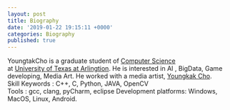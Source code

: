 ```yaml
---
layout: post
title: Biography
date: '2019-01-22 19:15:11 +0000'
categories: Biography
published: true
---
```

YoungtakCho is a graduate student of [Computer Science](https://cse.uta.edu/)<br> at [University of Texas at Arlingtion](https://uta.edu/). He is interested in AI , BigData, Game developing, Media Art. He worked with a media artist, [Youngkak Cho](http://choyoungkak.com/?ckattempt=1).<br>
Skill Keywords : C++, C, Python, JAVA, OpenCV<br>
Tools : gcc, clang, pyCharm, eclipse 
Development platforms: Windows, MacOS, Linux, Android. 

